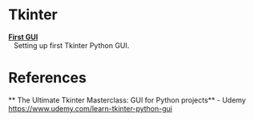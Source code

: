 # Tkinter

**[First GUI](https://github.com/nkuhta/Tkinter/blob/master/First%20GUI.ipynb)**  
&ensp; Setting up first Tkinter Python GUI. 


# References
** The Ultimate Tkinter Masterclass: GUI for Python projects** - Udemy  
https://www.udemy.com/learn-tkinter-python-gui